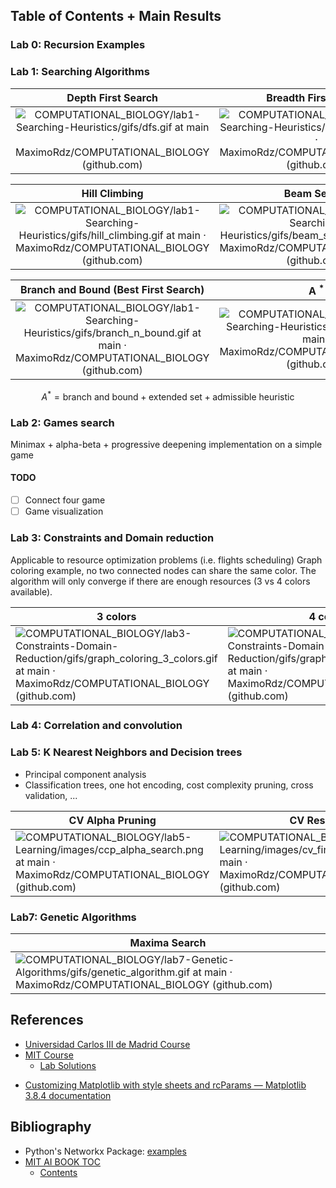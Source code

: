## Table of Contents + Main Results
### Lab 0: Recursion Examples
### Lab 1: Searching Algorithms

|                                                                                                     Depth First Search                                                                                                      |                                                                                                    Breadth First Search                                                                                                     |
| :-------------------------------------------------------------------------------------------------------------------------------------------------------------------------------------------------------------------------: | :-------------------------------------------------------------------------------------------------------------------------------------------------------------------------------------------------------------------------: |
| ![COMPUTATIONAL_BIOLOGY/lab1-Searching-Heuristics/gifs/dfs.gif at main · MaximoRdz/COMPUTATIONAL_BIOLOGY (github.com)](https://github.com/MaximoRdz/COMPUTATIONAL_BIOLOGY/blob/main/lab1-Searching-Heuristics/gifs/dfs.gif) | ![COMPUTATIONAL_BIOLOGY/lab1-Searching-Heuristics/gifs/bfs.gif at main · MaximoRdz/COMPUTATIONAL_BIOLOGY (github.com)](https://github.com/MaximoRdz/COMPUTATIONAL_BIOLOGY/blob/main/lab1-Searching-Heuristics/gifs/bfs.gif) |

|                                                                                                                  Hill Climbing                                                                                                                  |                                                                                                                 Beam Search                                                                                                                 |
| :---------------------------------------------------------------------------------------------------------------------------------------------------------------------------------------------------------------------------------------------: | :-----------------------------------------------------------------------------------------------------------------------------------------------------------------------------------------------------------------------------------------: |
| ![COMPUTATIONAL_BIOLOGY/lab1-Searching-Heuristics/gifs/hill_climbing.gif at main · MaximoRdz/COMPUTATIONAL_BIOLOGY (github.com)](https://github.com/MaximoRdz/COMPUTATIONAL_BIOLOGY/blob/main/lab1-Searching-Heuristics/gifs/hill_climbing.gif) | ![COMPUTATIONAL_BIOLOGY/lab1-Searching-Heuristics/gifs/beam_search.gif at main · MaximoRdz/COMPUTATIONAL_BIOLOGY (github.com)](https://github.com/MaximoRdz/COMPUTATIONAL_BIOLOGY/blob/main/lab1-Searching-Heuristics/gifs/beam_search.gif) |

|                                                                                                       Branch and Bound (Best First Search)                                                                                                        |                                                                                                               A $^{*}$                                                                                                               |
| :-----------------------------------------------------------------------------------------------------------------------------------------------------------------------------------------------------------------------------------------------: | :-------------------------------------------------------------------------------------------------------------------------------------------------------------------------------------------------------------------------------: |
| ![COMPUTATIONAL_BIOLOGY/lab1-Searching-Heuristics/gifs/branch_n_bound.gif at main · MaximoRdz/COMPUTATIONAL_BIOLOGY (github.com)](https://github.com/MaximoRdz/COMPUTATIONAL_BIOLOGY/blob/main/lab1-Searching-Heuristics/gifs/branch_n_bound.gif) | ![COMPUTATIONAL_BIOLOGY/lab1-Searching-Heuristics/gifs/a_star.gif at main · MaximoRdz/COMPUTATIONAL_BIOLOGY (github.com)](https://github.com/MaximoRdz/COMPUTATIONAL_BIOLOGY/blob/main/lab1-Searching-Heuristics/gifs/a_star.gif) |

$$A^{*} = \text{branch and bound} + \text{extended set} + \text{admissible heuristic}$$
### Lab 2: Games search
Minimax + alpha-beta + progressive deepening implementation on a simple game
#### TODO
- [ ] Connect four game
- [ ] Game visualization
### Lab 3: Constraints and Domain reduction
Applicable to resource optimization problems (i.e. flights scheduling)
Graph coloring example, no two connected nodes can share the same color. The algorithm will only converge if there are enough resources (3 vs 4 colors available).

| 3 colors                                                                                                                                                                                                                                                                            | 4 colors                                                                                                                                                                                                                                                                            |
| ----------------------------------------------------------------------------------------------------------------------------------------------------------------------------------------------------------------------------------------------------------------------------------- | ----------------------------------------------------------------------------------------------------------------------------------------------------------------------------------------------------------------------------------------------------------------------------------- |
| ![COMPUTATIONAL_BIOLOGY/lab3-Constraints-Domain-Reduction/gifs/graph_coloring_3_colors.gif at main · MaximoRdz/COMPUTATIONAL_BIOLOGY (github.com)](https://github.com/MaximoRdz/COMPUTATIONAL_BIOLOGY/blob/main/lab3-Constraints-Domain-Reduction/gifs/graph_coloring_3_colors.gif) | ![COMPUTATIONAL_BIOLOGY/lab3-Constraints-Domain-Reduction/gifs/graph_coloring_4_colors.gif at main · MaximoRdz/COMPUTATIONAL_BIOLOGY (github.com)](https://github.com/MaximoRdz/COMPUTATIONAL_BIOLOGY/blob/main/lab3-Constraints-Domain-Reduction/gifs/graph_coloring_4_colors.gif) |

### Lab 4: Correlation and convolution
### Lab 5: K Nearest Neighbors and Decision trees
* Principal component analysis
* Classification trees, one hot encoding, cost complexity pruning, cross validation, ...

| CV Alpha Pruning                                                                                                                                                                                                                  | CV Results                                                                                                                                                                                                                  | Final Tree                                                                                                                                                                                                                                |
| --------------------------------------------------------------------------------------------------------------------------------------------------------------------------------------------------------------------------------- | --------------------------------------------------------------------------------------------------------------------------------------------------------------------------------------------------------------------------- | ----------------------------------------------------------------------------------------------------------------------------------------------------------------------------------------------------------------------------------------- |
| ![COMPUTATIONAL_BIOLOGY/lab5-Learning/images/ccp_alpha_search.png at main · MaximoRdz/COMPUTATIONAL_BIOLOGY (github.com)](https://github.com/MaximoRdz/COMPUTATIONAL_BIOLOGY/blob/main/lab5-Learning/images/ccp_alpha_search.png) | ![COMPUTATIONAL_BIOLOGY/lab5-Learning/images/cv_final_tree.png at main · MaximoRdz/COMPUTATIONAL_BIOLOGY (github.com)](https://github.com/MaximoRdz/COMPUTATIONAL_BIOLOGY/blob/main/lab5-Learning/images/cv_final_tree.png) | ![COMPUTATIONAL_BIOLOGY/lab5-Learning/images/ccp_alpha_final_tree.png at main · MaximoRdz/COMPUTATIONAL_BIOLOGY (github.com)](https://github.com/MaximoRdz/COMPUTATIONAL_BIOLOGY/blob/main/lab5-Learning/images/ccp_alpha_final_tree.png) |
### Lab7: Genetic Algorithms

| Maxima Search                                                                                                                                                                                                                                       |
| --------------------------------------------------------------------------------------------------------------------------------------------------------------------------------------------------------------------------------------------------- |
| ![COMPUTATIONAL_BIOLOGY/lab7-Genetic-Algorithms/gifs/genetic_algorithm.gif at main · MaximoRdz/COMPUTATIONAL_BIOLOGY (github.com)](https://github.com/MaximoRdz/COMPUTATIONAL_BIOLOGY/blob/main/lab7-Genetic-Algorithms/gifs/genetic_algorithm.gif) |

## References
- [Universidad Carlos III de Madrid Course](https://ocw.uc3m.es/mod/page/view.php?id=1431)
- [MIT Course](https://ocw.mit.edu/courses/6-034-artificial-intelligence-fall-2010/video_galleries/lecture-videos/)
    - [Lab Solutions](https://github.com/yenicelik/mit_ocw_6034_ai_patrick_winston/tree/master)
* [Customizing Matplotlib with style sheets and rcParams — Matplotlib 3.8.4 documentation](https://matplotlib.org/stable/users/explain/customizing.html#customizing-with-dynamic-rc-settings)
## Bibliography
- Python's Networkx Package: [examples](https://networkx.org/documentation/latest/auto_examples/index.html)
- [MIT AI BOOK TOC](https://people.csail.mit.edu/phw/Books/AITABLE.HTML)
    - [Contents](https://courses.csail.mit.edu/6.034f/ai3/)

